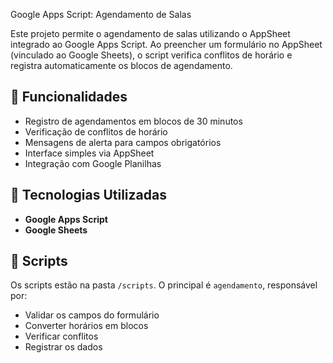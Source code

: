 Google Apps Script: Agendamento de Salas

Este projeto permite o agendamento de salas utilizando o AppSheet integrado ao Google Apps Script.
Ao preencher um formulário no AppSheet (vinculado ao Google Sheets), o script verifica conflitos de horário e registra automaticamente os blocos de agendamento.

## 📌 Funcionalidades

- Registro de agendamentos em blocos de 30 minutos
- Verificação de conflitos de horário
- Mensagens de alerta para campos obrigatórios
- Interface simples via AppSheet
- Integração com Google Planilhas

## 🧠 Tecnologias Utilizadas

- **Google Apps Script**
- **Google Sheets**

## 📝 Scripts

Os scripts estão na pasta `/scripts`. O principal é `agendamento`, responsável por:

- Validar os campos do formulário
- Converter horários em blocos
- Verificar conflitos
- Registrar os dados



